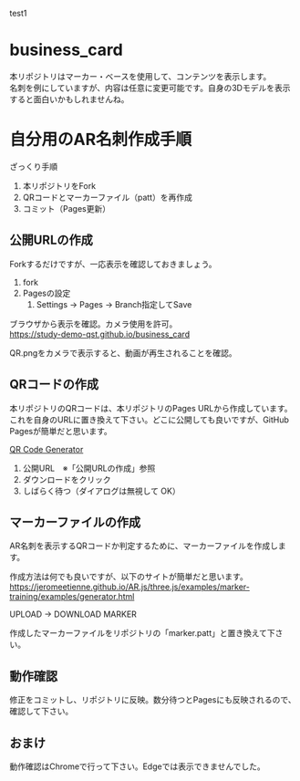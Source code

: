 test1
# business_card

本リポジトリはマーカー・ベースを使用して、コンテンツを表示します。  
名刺を例にしていますが、内容は任意に変更可能です。自身の3Dモデルを表示すると面白いかもしれませんね。

# 自分用のAR名刺作成手順

ざっくり手順

1. 本リポジトリをFork
1. QRコードとマーカーファイル（patt）を再作成
1. コミット（Pages更新）

## 公開URLの作成

Forkするだけですが、一応表示を確認しておきましょう。
1. fork
1. Pagesの設定
    1. Settings -> Pages -> Branch指定してSave

ブラウザから表示を確認。カメラ使用を許可。  
https://study-demo-qst.github.io/business_card

QR.pngをカメラで表示すると、動画が再生されることを確認。

## QRコードの作成

本リポジトリのQRコードは、本リポジトリのPages URLから作成しています。  
これを自身のURLに置き換えて下さい。どこに公開しても良いですが、GitHub Pagesが簡単だと思います。  

[QR Code Generator](https://ja.qr-code-generator.com/)
1. 公開URL　※「公開URLの作成」参照
1. ダウンロードをクリック
1. しばらく待つ（ダイアログは無視して OK）

## マーカーファイルの作成

AR名刺を表示するQRコードか判定するために、マーカーファイルを作成します。  

作成方法は何でも良いですが、以下のサイトが簡単だと思います。  
https://jeromeetienne.github.io/AR.js/three.js/examples/marker-training/examples/generator.html

UPLOAD -> DOWNLOAD MARKER  

作成したマーカーファイルをリポジトリの「marker.patt」と置き換えて下さい。

## 動作確認

修正をコミットし、リポジトリに反映。数分待つとPagesにも反映されるので、確認して下さい。

## おまけ

動作確認はChromeで行って下さい。Edgeでは表示できませんでした。
